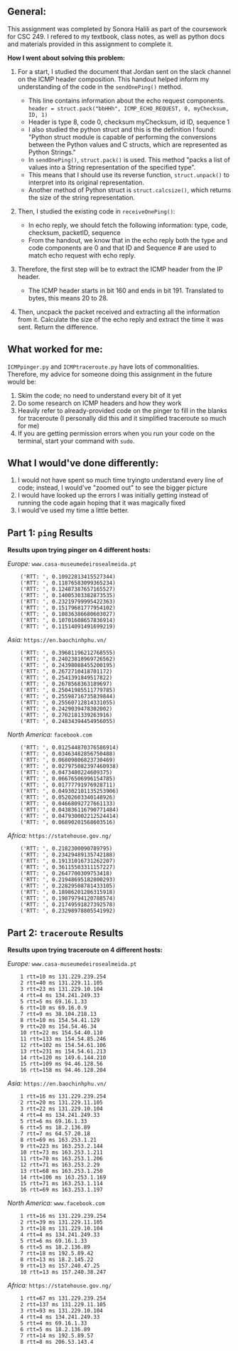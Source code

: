 ## **General:**

This assignment was completed by Sonora Halili as part of the coursework for CSC 249. I refered to my textbook, class notes, as well as python docs and materials provided in this assignment to complete it. 


**How I went about solving this problem:**



1) For a start, I studied the document that Jordan sent on the slack channel on the ICMP header composition. This handout helped inform my understanding of the code in the `sendOnePing()` method. 

    *  This line contains information about the echo request components. `header = struct.pack("bbHHh", ICMP_ECHO_REQUEST, 0, myChecksum, ID, 1)` 
    * Header is type 8, code 0, checksum myChecksum, id ID, sequence 1
    * I also studied the python struct and this is the definition I found: "Python struct module is capable of performing the conversions between the Python values and C structs, which are represented as Python Strings."
    * In `sendOnePing()`, `struct.pack()` is used. This method "packs a list of values into a String representation of the specified type".
    * This means that I should use its reverse function, `struct.unpack()` to interpret into its original representation.
    * Another method of Python struct is  `struct.calcsize()`, which returns the size of the string representation. 
    



2) Then, I studied the existing code in `receiveOnePing()`: 
    
    * In echo reply, we should fetch the following information: type, code, checksum, packetID, sequence
    * From the handout, we know that in the echo reply both the type and code components are 0 and that ID and Sequence # are used to match echo request with echo reply.



3) Therefore, the first step will be to extract the ICMP header from the IP header. 
    * The ICMP header starts in bit 160 and ends in bit 191. Translated to bytes, this means 20 to 28. 

4) Then, uncpack the packet received and extracting all the information from it. Calculate the size of the echo reply and extract the time it was sent. Return the difference. 


## What worked for me:
`ICMPpinger.py` and `ICMPtraceroute.py` have lots of commonalities. Therefore, my advice for someone doing this assignment in the future would be:
1) Skim the code; no need to understand every bit of it yet
2) Do some research on ICMP headers and how they work 
3) Heavily refer to already-provided code on the pinger to fill in the blanks for traceroute (I personally did this and it simplified traceroute so much for me)
4) If you are getting permission errors when you run your code on the terminal, start your command with `sudo`. 


## What I would've done differently: 
1) I would not have spent so much time tryingto understand every line of code; instead, I would've "zoomed out" to see the bigger picture 
2) I would have looked up the errors I was initially getting instead of running the code again hoping that it was magically fixed
3) I would've used my time a little better. 

## Part 1: `ping` Results
**Results upon trying pinger on 4 different hosts:**

*Europe:* `www.casa-museumedeirosealmeida.pt`

        ('RTT: ', 0.10922813415527344)
        ('RTT: ', 0.11876583099365234)
        ('RTT: ', 0.12487387657165527)
        ('RTT: ', 0.14005303382873535)
        ('RTT: ', 0.23219799995422363)
        ('RTT: ', 0.15179681777954102)
        ('RTT: ', 0.10836386680603027)
        ('RTT: ', 0.10701608657836914)
        ('RTT: ', 0.11514091491699219)


*Asia:* `https://en.baochinhphu.vn/`

        ('RTT: ', 0.39681196212768555)
        ('RTT: ', 0.24023818969726562)
        ('RTT: ', 0.24398088455200195)
        ('RTT: ', 0.2672710418701172)
        ('RTT: ', 0.2541391849517822)
        ('RTT: ', 0.2678568363189697)
        ('RTT: ', 0.25041985511779785)
        ('RTT: ', 0.25598716735839844)
        ('RTT: ', 0.25560712814331055)
        ('RTT: ', 0.2429039478302002)
        ('RTT: ', 0.2702181339263916)
        ('RTT: ', 0.24834394454956055)

*North America:* `facebook.com`

        ('RTT: ', 0.012544870376586914)
        ('RTT: ', 0.03463482856750488)
        ('RTT: ', 0.06809806823730469)
        ('RTT: ', 0.027975082397460938)
        ('RTT: ', 0.0473480224609375)
        ('RTT: ', 0.06676506996154785)
        ('RTT: ', 0.01777791976928711)
        ('RTT: ', 0.049302101135253906)
        ('RTT: ', 0.05202603340148926)
        ('RTT: ', 0.04668092727661133)
        ('RTT: ', 0.043836116790771484)
        ('RTT: ', 0.047930002212524414)
        ('RTT: ', 0.06890201568603516)

*Africa:* `https://statehouse.gov.ng/`

        ('RTT: ', 0.2182300090789795)
        ('RTT: ', 0.23429489135742188)
        ('RTT: ', 0.19131016731262207)
        ('RTT: ', 0.36115503311157227)
        ('RTT: ', 0.2647700309753418)
        ('RTT: ', 0.21948695182800293)
        ('RTT: ', 0.22829508781433105)
        ('RTT: ', 0.18986201286315918)
        ('RTT: ', 0.19879794120788574)
        ('RTT: ', 0.21749591827392578)
        ('RTT: ', 0.23298978805541992)

## Part 2: `traceroute` Results

**Results upon trying traceroute on 4 different hosts:**

*Europe:* `www.casa-museumedeirosealmeida.pt`

        1 rtt=10 ms 131.229.239.254
        2 rtt=40 ms 131.229.11.105
        3 rtt=23 ms 131.229.10.104
        4 rtt=4 ms 134.241.249.33
        5 rtt=5 ms 69.16.1.33
        6 rtt=10 ms 69.16.0.9
        7 rtt=9 ms 38.104.218.13
        8 rtt=10 ms 154.54.41.129
        9 rtt=20 ms 154.54.46.34
        10 rtt=22 ms 154.54.40.110
        11 rtt=133 ms 154.54.85.246
        12 rtt=102 ms 154.54.61.106
        13 rtt=231 ms 154.54.61.213
        14 rtt=120 ms 149.6.144.210
        15 rtt=109 ms 94.46.128.56
        16 rtt=158 ms 94.46.128.204

*Asia:* `https://en.baochinhphu.vn/`

        1 rtt=16 ms 131.229.239.254
        2 rtt=20 ms 131.229.11.105
        3 rtt=22 ms 131.229.10.104
        4 rtt=4 ms 134.241.249.33
        5 rtt=6 ms 69.16.1.33
        6 rtt=5 ms 18.2.136.89
        7 rtt=7 ms 64.57.20.18
        8 rtt=69 ms 163.253.1.21
        9 rtt=223 ms 163.253.2.144
        10 rtt=73 ms 163.253.1.211
        11 rtt=70 ms 163.253.1.206
        12 rtt=71 ms 163.253.2.29
        13 rtt=68 ms 163.253.1.250
        14 rtt=106 ms 163.253.1.169
        15 rtt=71 ms 163.253.1.114
        16 rtt=69 ms 163.253.1.197

*North America:* `www.facebook.com`

        1 rtt=16 ms 131.229.239.254
        2 rtt=39 ms 131.229.11.105
        3 rtt=18 ms 131.229.10.104
        4 rtt=4 ms 134.241.249.33
        5 rtt=6 ms 69.16.1.33
        6 rtt=5 ms 18.2.136.89
        7 rtt=18 ms 192.5.89.42
        8 rtt=13 ms 18.2.145.22
        9 rtt=13 ms 157.240.47.25
        10 rtt=13 ms 157.240.38.247


*Africa:* `https://statehouse.gov.ng/`

        1 rtt=67 ms 131.229.239.254
        2 rtt=137 ms 131.229.11.105
        3 rtt=93 ms 131.229.10.104
        4 rtt=4 ms 134.241.249.33
        5 rtt=4 ms 69.16.1.33
        6 rtt=5 ms 18.2.136.89
        7 rtt=14 ms 192.5.89.57
        8 rtt=8 ms 206.53.143.4
